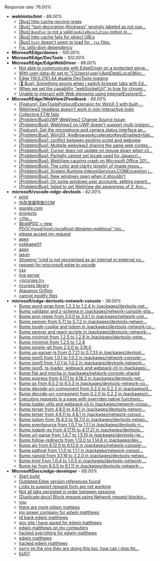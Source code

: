 Response rate: 76.00%

* **webhintio/hint** - _88.00%_
  * [[Bug] http-cache revving regex](https://github.com/webhintio/hint/issues/5725)
  * [[Bug] "text-decoration-thickness" wrongly labeled as not sup...](https://github.com/webhintio/hint/issues/5723)
  * [[Bug] `Bundler` is not a valid `moduleResolution` option in ...](https://github.com/webhintio/hint/issues/5719)
  * [[Bug] http-cache fails for object URLs](https://github.com/webhintio/hint/issues/5706)
  * [[Bug] `hint` doesn't seem to load for `.jsx` files.](https://github.com/webhintio/hint/issues/5702)
  * [Fix: utils-dom dependency](https://github.com/webhintio/hint/pull/5564)
* **MicrosoftEdge/demos** - _100.00%_
* **MicrosoftEdge/DevTools** - _100.00%_
* **MicrosoftEdge/EdgeWebDriver** - _88.00%_
  * [Not able to communicate with EdgeDriver on a protected serve...](https://github.com/MicrosoftEdge/EdgeWebDriver/issues/128)
  * [With user-data-dir set to "C\Users\{user}\AppData\Local\Micr...](https://github.com/MicrosoftEdge/EdgeWebDriver/issues/125)
  * [Edge 119.0.2151.44 disable DevTools logging](https://github.com/MicrosoftEdge/EdgeWebDriver/issues/124)
  * [[🐛 Bug]: Something wrong when i switch browser tabs with Ed...](https://github.com/MicrosoftEdge/EdgeWebDriver/issues/123)
  * [When we set the capability "webSocketUrl" to true for chromi...](https://github.com/MicrosoftEdge/EdgeWebDriver/issues/103)
  * [Unable to interact with Web elements using InternetExplorerD...](https://github.com/MicrosoftEdge/EdgeWebDriver/issues/91)
* **MicrosoftEdge/WebView2Feedback** - _66.00%_
  * [[Feature]: DevToolsProtocolExtension for WinUI 3 with built-...](https://github.com/MicrosoftEdge/WebView2Feedback/issues/4273)
  * [WebView2 headless doesn't work in non-interactive login](https://github.com/MicrosoftEdge/WebView2Feedback/issues/4259)
  * [Collecting ETW fails](https://github.com/MicrosoftEdge/WebView2Feedback/issues/4255)
  * [[Problem/Bug]UWP WebView2 Change Source Issue: ](https://github.com/MicrosoftEdge/WebView2Feedback/issues/4249)
  * [[Problem/Bug]: WebView2 on UWP doesn't support multi-instanc...](https://github.com/MicrosoftEdge/WebView2Feedback/issues/4248)
  * [[Feature]: Get the microphone and camera status interface an...](https://github.com/MicrosoftEdge/WebView2Feedback/issues/4243)
  * [[Problem/Bug]: WinUI3 `AreBrowserAcceleratorKeysEnabled=fals...](https://github.com/MicrosoftEdge/WebView2Feedback/issues/4241)
  * [[Problem/Bug]: conflict between existing script and webview](https://github.com/MicrosoftEdge/WebView2Feedback/issues/4227)
  * [[Problem/Bug]: Multiple webview2 sharing the same web contex...](https://github.com/MicrosoftEdge/WebView2Feedback/issues/4220)
  * [[Problem/Bug]: Cursor does not update on mouse down when cli...](https://github.com/MicrosoftEdge/WebView2Feedback/issues/4209)
  * [[Problem/Bug]: Partially cannot set locale used for Javascri...](https://github.com/MicrosoftEdge/WebView2Feedback/issues/4204)
  * [[Problem/Bug]: WebView causing crash on Microsoft Office 201...](https://github.com/MicrosoftEdge/WebView2Feedback/issues/4252)
  * [[Problem/Bug]: The color and clarity (pixels) of image resou...](https://github.com/MicrosoftEdge/WebView2Feedback/issues/4245)
  * [[Problem/Bug]: System.Runtime.InteropServices.COMException i...](https://github.com/MicrosoftEdge/WebView2Feedback/issues/4232)
  * [[Problem/Bug]: New windows open when it shouldn't](https://github.com/MicrosoftEdge/WebView2Feedback/issues/4224)
  * [[Problem/Bug]: On some windows user accounts, setting parent...](https://github.com/MicrosoftEdge/WebView2Feedback/issues/4206)
  * [[Problem/Bug]: failed to set WebView dpi awareness of 2: Acc...](https://github.com/MicrosoftEdge/WebView2Feedback/issues/4203)
* **microsoft/vscode-edge-devtools** - _62.00%_
  * [print](https://github.com/microsoft/vscode-edge-devtools/issues/1940)
  * [内存泄漏导致OOM](https://github.com/microsoft/vscode-edge-devtools/issues/1939)
  * [google.com](https://github.com/microsoft/vscode-edge-devtools/issues/1938)
  * [proyecto](https://github.com/microsoft/vscode-edge-devtools/issues/1936)
  * [<!DOCTYPE html> <html> <head> <title>Page Title</title> </he...](https://github.com/microsoft/vscode-edge-devtools/issues/1935)
  * [$bddPDO = new PDO('mysql:host=localhost;dbname=webtoup','roo...](https://github.com/microsoft/vscode-edge-devtools/issues/1934)
  * [please accept my request ](https://github.com/microsoft/vscode-edge-devtools/issues/1933)
  * [apex](https://github.com/microsoft/vscode-edge-devtools/issues/1932)
  * [nokkaew01](https://github.com/microsoft/vscode-edge-devtools/issues/1931)
  * [apex](https://github.com/microsoft/vscode-edge-devtools/issues/1930)
  * [jason ](https://github.com/microsoft/vscode-edge-devtools/issues/1929)
  * [Showing "cmd is not recognised as an internal or external co...](https://github.com/microsoft/vscode-edge-devtools/issues/1928)
  * [request for miscrosoft edge to vscode](https://github.com/microsoft/vscode-edge-devtools/issues/1927)
  * [css](https://github.com/microsoft/vscode-edge-devtools/issues/1925)
  * [live server](https://github.com/microsoft/vscode-edge-devtools/issues/1924)
  * [<ncurses.h>](https://github.com/microsoft/vscode-edge-devtools/issues/1923)
  * [ncurses library](https://github.com/microsoft/vscode-edge-devtools/issues/1922)
  * [Ataxanov Orifjon](https://github.com/microsoft/vscode-edge-devtools/issues/1921)
  * [cannot modify files](https://github.com/microsoft/vscode-edge-devtools/issues/1926)
* **microsoft/edge-devtools-network-console** - _36.00%_
  * [Bump word-wrap from 1.2.3 to 1.2.4 in /packages/devtools-net...](https://github.com/microsoft/edge-devtools-network-console/pull/123)
  * [Bump validator and z-schema in /packages/network-console-sha...](https://github.com/microsoft/edge-devtools-network-console/pull/122)
  * [Bump ansi-regex from 3.0.0 to 3.0.1 in /packages/network-con...](https://github.com/microsoft/edge-devtools-network-console/pull/121)
  * [Bump semver from 5.7.1 to 5.7.2 in /packages/devtools-networ...](https://github.com/microsoft/edge-devtools-network-console/pull/120)
  * [Bump tough-cookie and jsdom in /packages/devtools-network-co...](https://github.com/microsoft/edge-devtools-network-console/pull/119)
  * [Bump semver and react-scripts in /packages/devtools-network-...](https://github.com/microsoft/edge-devtools-network-console/pull/117)
  * [Bump minimist from 1.2.5 to 1.2.8 in /packages/devtools-netw...](https://github.com/microsoft/edge-devtools-network-console/pull/112)
  * [Bump minimist from 1.2.5 to 1.2.8](https://github.com/microsoft/edge-devtools-network-console/pull/111)
  * [Bump simple-git from 2.5.0 to 3.16.0](https://github.com/microsoft/edge-devtools-network-console/pull/110)
  * [Bump ua-parser-js from 0.7.21 to 0.7.33 in /packages/devtool...](https://github.com/microsoft/edge-devtools-network-console/pull/109)
  * [Bump json5 from 1.0.1 to 1.0.2 in /packages/network-console-...](https://github.com/microsoft/edge-devtools-network-console/pull/108)
  * [Bump json5 from 1.0.1 to 1.0.2 in /packages/devtools-network...](https://github.com/microsoft/edge-devtools-network-console/pull/107)
  * [Bump json5, ts-loader, webpack and webpack-cli in /packages/...](https://github.com/microsoft/edge-devtools-network-console/pull/106)
  * [Bump flat and mocha in /packages/network-console-shared](https://github.com/microsoft/edge-devtools-network-console/pull/105)
  * [Bump express from 4.17.1 to 4.18.2 in /packages/devtools-net...](https://github.com/microsoft/edge-devtools-network-console/pull/104)
  * [Bump qs from 6.5.2 to 6.5.3 in /packages/devtools-network-co...](https://github.com/microsoft/edge-devtools-network-console/pull/103)
  * [Bump decode-uri-component from 0.2.0 to 0.2.2 in /packages/d...](https://github.com/microsoft/edge-devtools-network-console/pull/101)
  * [Bump decode-uri-component from 0.2.0 to 0.2.2 in /packages/n...](https://github.com/microsoft/edge-devtools-network-console/pull/100)
  * [Executing requests in a page with overriden native functions...](https://github.com/microsoft/edge-devtools-network-console/issues/99)
  * [Bump loader-utils and webpack-cli in /packages/network-conso...](https://github.com/microsoft/edge-devtools-network-console/pull/98)
  * [Bump terser from 4.8.0 to 4.8.1 in /packages/devtools-networ...](https://github.com/microsoft/edge-devtools-network-console/pull/97)
  * [Bump terser from 4.6.11 to 4.8.1 in /packages/network-consol...](https://github.com/microsoft/edge-devtools-network-console/pull/96)
  * [Bump jsdom from 16.4.0 to 16.7.0 in /packages/devtools-netwo...](https://github.com/microsoft/edge-devtools-network-console/pull/94)
  * [Bump eventsource from 1.0.7 to 1.1.1 in /packages/devtools-n...](https://github.com/microsoft/edge-devtools-network-console/pull/93)
  * [Bump lodash-es from 4.17.15 to 4.17.21 in /packages/devtools...](https://github.com/microsoft/edge-devtools-network-console/pull/84)
  * [Bump url-parse from 1.4.7 to 1.5.10 in /packages/devtools-ne...](https://github.com/microsoft/edge-devtools-network-console/pull/83)
  * [Bump follow-redirects from 1.13.0 to 1.14.8 in /packages/dev...](https://github.com/microsoft/edge-devtools-network-console/pull/81)
  * [Bump ajv from 6.12.0 to 6.12.6 in /packages/network-console-...](https://github.com/microsoft/edge-devtools-network-console/pull/80)
  * [Bump pathval from 1.1.0 to 1.1.1 in /packages/network-consol...](https://github.com/microsoft/edge-devtools-network-console/pull/79)
  * [Bump nanoid from 3.1.16 to 3.2.0 in /packages/devtools-netwo...](https://github.com/microsoft/edge-devtools-network-console/pull/78)
  * [Bump tmpl from 1.0.4 to 1.0.5 in /packages/devtools-network-...](https://github.com/microsoft/edge-devtools-network-console/pull/75)
  * [Bump tar from 6.0.5 to 6.1.11 in /packages/devtools-network-...](https://github.com/microsoft/edge-devtools-network-console/pull/73)
* **MicrosoftDocs/edge-developer** - _68.00%_
  * [Start build](https://github.com/MicrosoftDocs/edge-developer/issues/3001)
  * [Outdated Edge version references found](https://github.com/MicrosoftDocs/edge-developer/issues/3000)
  * [Links to support request form are not working](https://github.com/MicrosoftDocs/edge-developer/issues/2999)
  * [Not all tabs persisted in order between sessions](https://github.com/MicrosoftDocs/edge-developer/issues/2998)
  * [[Duplicate docs] Block request using Network request blockin...](https://github.com/MicrosoftDocs/edge-developer/issues/2997)
  * [you](https://github.com/MicrosoftDocs/edge-developer/issues/2995)
  * [there are more edwin mattews](https://github.com/MicrosoftDocs/edge-developer/issues/2994)
  * [my power company for edwin matthews](https://github.com/MicrosoftDocs/edge-developer/issues/2993)
  * [td bank edwin matthews](https://github.com/MicrosoftDocs/edge-developer/issues/2992)
  * [gov site i have saved for edwin matthews](https://github.com/MicrosoftDocs/edge-developer/issues/2991)
  * [edwin matthews on my computers](https://github.com/MicrosoftDocs/edge-developer/issues/2990)
  * [hacked everything for edwin matthews](https://github.com/MicrosoftDocs/edge-developer/issues/2989)
  * [edwin matthews](https://github.com/MicrosoftDocs/edge-developer/issues/2988)
  * [hacked edwin matthews](https://github.com/MicrosoftDocs/edge-developer/issues/2987)
  * [sorry im the one they are doing this too, how can i stop thi...](https://github.com/MicrosoftDocs/edge-developer/issues/2986)
  * [bUG1](https://github.com/MicrosoftDocs/edge-developer/issues/2985)